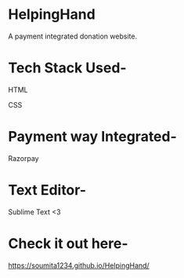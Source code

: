 # HelpingHand
A payment integrated donation website.
# Tech Stack Used-
 HTML
 
 CSS
 
 # Payment way Integrated-
   Razorpay
 # Text Editor-
   Sublime Text <3
 
 # Check it out here-
   https://soumita1234.github.io/HelpingHand/

